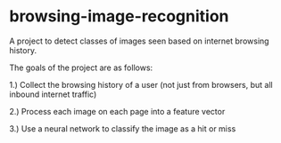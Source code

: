 # browsing-image-recognition
A project to detect classes of images seen based on internet browsing history.

The goals of the project are as follows:

1.) Collect the browsing history of a user (not just from browsers, but all inbound internet traffic)

2.) Process each image on each page into a feature vector

3.) Use a neural network to classify the image as a hit or miss
